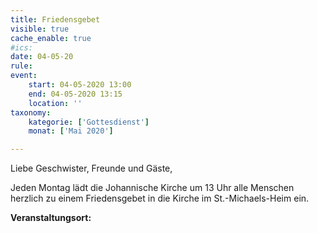 ```yaml
---
title: Friedensgebet
visible: true
cache_enable: true
#ics: 
date: 04-05-20
rule: 
event:
	start: 04-05-2020 13:00
	end: 04-05-2020 13:15
	location: ''
taxonomy:
	kategorie: ['Gottesdienst']
	monat: ['Mai 2020']

---
```

Liebe Geschwister, Freunde und Gäste,

Jeden Montag lädt die Johannische Kirche um 13 Uhr alle Menschen herzlich zu einem Friedensgebet in die Kirche im St.-Michaels-Heim ein.



**Veranstaltungsort:** 

